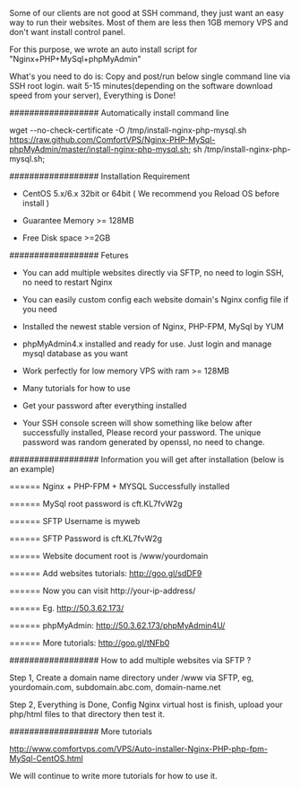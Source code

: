 Some of our clients are not good at SSH command, they just want an easy way to run their websites. Most of them are less then 1GB memory VPS and don't want install control panel.

For this purpose, we wrote an auto install script for "Nginx+PHP+MySql+phpMyAdmin"

What's you need to do is: Copy and post/run below single command line via SSH root login. wait 5-15 minutes(depending on the software download speed from your server), Everything is Done!

################## Automatically install command line 


wget --no-check-certificate -O /tmp/install-nginx-php-mysql.sh https://raw.github.com/ComfortVPS/Nginx-PHP-MySql-phpMyAdmin/master/install-nginx-php-mysql.sh; sh /tmp/install-nginx-php-mysql.sh;



################## Installation Requirement 

 -  CentOS 5.x/6.x 32bit or 64bit ( We recommend you Reload OS before install )

 -  Guarantee Memory >= 128MB

 -  Free Disk space >=2GB


################## Fetures 

 -  You can add multiple websites directly via SFTP, no need to login SSH, no need to restart Nginx

 -  You can easily custom config each website domain's Nginx config file if you need

 -  Installed the newest stable version of Nginx, PHP-FPM, MySql by YUM

 -  phpMyAdmin4.x installed and ready for use. Just login and manage mysql database as you want

 -  Work perfectly for low memory VPS with ram >= 128MB

 -  Many tutorials for how to use

 -  Get your password after everything installed


 -  Your SSH console screen will show something like below after successfully installed, Please record your password. The unique password was random generated by openssl, no need to change.


################## Information you will get after installation (below is an example)


====== Nginx + PHP-FPM + MYSQL Successfully installed

====== MySql root password is cft.KL7fvW2g

====== SFTP Username is myweb

====== SFTP Password is cft.KL7fvW2g

====== Website document root is /www/yourdomain

====== Add websites tutorials: http://goo.gl/sdDF9



====== Now you can visit http://your-ip-address/ 

====== Eg. http://50.3.62.173/

====== phpMyAdmin: http://50.3.62.173/phpMyAdmin4U/

====== More tutorials: http://goo.gl/tNFb0








################## How to add multiple websites via SFTP ?  

Step 1, Create a domain name directory under /www via SFTP, eg, yourdomain.com, subdomain.abc.com, domain-name.net

Step 2, Everything is Done, Config Nginx virtual host is finish, upload your php/html files to that directory then test it.







################## More tutorials 

http://www.comfortvps.com/VPS/Auto-installer-Nginx-PHP-php-fpm-MySql-CentOS.html

We will continue to write more tutorials for how to use it.





